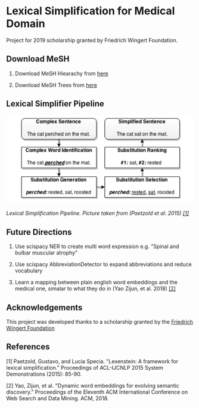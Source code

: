 # Lexical Simplification for Medical Domain

Project for 2019 scholarship granted by Friedrich Wingert Foundation.


## Download MeSH 

1) Download MeSH Hiearachy from [here](ftp://nlmpubs.nlm.nih.gov/online/mesh/2018/asciimesh/d2018.bin)

2) Download MeSH Trees from [here](ftp://nlmpubs.nlm.nih.gov/online/mesh/2018/meshtrees/mtrees2018.bin)


## Lexical Simplifier Pipeline

![Lexical Simplifier Pipeline](newlexsimplpipe.png)


*Lexical Simplification Pipeline. Picture taken from (Paetzold et al. 2015) [[1]](#references)*



## Future Directions

1. Use scispacy NER to create multi word expression e.g. "Spinal and bulbar muscular atrophy"

2. Use scispacy AbbreviationDetector to expand abbreviations and reduce vocabulary

3. Learn a mapping between plain english word embeddings and the medical one, simalar to what they do in (Yao Zijun, et al. 2018) [[2]](#references)


## Acknowledgements

This project was developed thanks to a scholarship granted by the [Friedrich Wingert Foundation](https://www.wingert-stiftung.de/)

## References

[1] Paetzold, Gustavo, and Lucia Specia. "Lexenstein: A framework for lexical simplification." Proceedings of ACL-IJCNLP 2015 System Demonstrations (2015): 85-90.

[2] Yao, Zijun, et al. "Dynamic word embeddings for evolving semantic discovery." Proceedings of the Eleventh ACM International Conference on Web Search and Data Mining. ACM, 2018.

